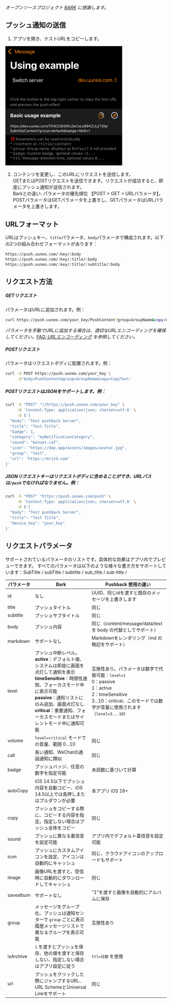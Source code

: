 *オープンソースプロジェクト [BARK](https://github.com/Finb/Bark) に感謝します。*

## プッシュ通知の送信
1. アプリを開き、テストURLをコピーします。

<img src="../_media/example.jpeg" width=365 />

2. コンテンツを変更し、このURLにリクエストを送信します。<br>
GETまたはPOSTリクエストを送信できます。リクエストが成功すると、即座にプッシュ通知が送信されます。<br>
Barkとの違い: パラメータの優先順位 【POST > GET > URLパラメータ】。POSTパラメータはGETパラメータを上書きし、GETパラメータはURLパラメータを上書きします。

## URLフォーマット
URLはプッシュキー、`title`パラメータ、`body`パラメータで構成されます。以下の2つの組み合わせフォーマットがあります：

```
https://push.uuneo.com/:key/:body 
https://push.uuneo.com/:key/:title/:body 
https://push.uuneo.com/:key/:title/:subtitle/:body

```

## リクエスト方法
##### GETリクエスト
パラメータはURLに追加されます。例：
```sh
curl https://push.uuneo.com/your_key/PushContent?group=GroupName&copy=CopyText
```
*パラメータを手動でURLに追加する場合は、適切なURLエンコーディングを確保してください。[FAQ: URLエンコーディング](/faq?id=%e6%8e%a8%e9%80%81%e7%89%b9%e6%ae%8a%e5%ad%97%e7%ac%a6%e5%af%bc%e8%87%b4%e6%8e%a8%e9%80%81%e5%a4%b1%e8%b4%a5%ef%bc%8c%e6%af%94%e5%a6%82-%e6%8e%a8%e9%80%81%e5%86%85%e5%ae%b9%e5%8c%85%e5%90%ab%e9%93%be%e6%8e%a5%ef%bc%8c%e6%88%96%e6%8e%a8%e9%80%81%e5%bc%82%e5%b8%b8-%e6%af%94%e5%a6%82-%e5%8f%98%e6%88%90%e7%a9%ba%e6%a0%bc) を参照してください。*

##### POSTリクエスト
パラメータはリクエストボディに配置されます。例：
```sh
curl -X POST https://push.uuneo.com/your_key \
     -d'body=PushContent&group=GroupName&copy=CopyText'
```
##### POSTリクエストはJSONをサポートします。例：
```sh
curl -X "POST" "//https://push.uuneo.com/your_key" \
     -H 'Content-Type: application/json; charset=utf-8' \
     -d $'{
  "body": "Test pushback Server",
  "title": "Test Title",
  "badge": 1,
  "category": "myNotificationCategory",
  "sound": "minuet.caf",
  "icon": "https://day.app/assets/images/avatar.jpg",
  "group": "test",
  "url": "https://mritd.com"
}'
```

##### JSONリクエストキーはリクエストボディに含めることができ、URLパスは`/push`でなければなりません。例：
```sh
curl -X "POST" "https://push.uuneo.com/push" \
     -H 'Content-Type: application/json; charset=utf-8' \
     -d $'{
  "body": "Test pushback Server",
  "title": "Test Title",
  "device_key": "your_key"
}'
```
## リクエストパラメータ
サポートされているパラメータのリストです。具体的な効果はアプリ内でプレビューできます。
すべてのパラメータは以下のような様々な書き方をサポートしています：SubTitle / subTitle / subtitle / sub_title / sub-title /

| パラメータ | Bark | Pushback 使用の違い |
| ----- | ----------- | ----------- |
| id | なし | UUID、同じidを渡すと既存のメッセージを上書きします |
| title | プッシュタイトル | 同じ |
| subtitle | プッシュサブタイトル | 同じ |
| body | プッシュ内容 | 同じ（content/message/data/text を body の代替としてサポート） |
| markdown | サポートなし | Markdownをレンダリング（md の略記をサポート） |
| level | プッシュ中断レベル。<br>**active**：デフォルト値、システムは即座に画面を点灯して通知を表示<br>**timeSensitive**：時限性通知、フォーカスモード中に表示可能<br>**passive**：通知リストにのみ追加、画面点灯なし<br>**critical**：重要通知、フォーカスモードまたはサイレントモード中に通知可能 | 互換性あり。パラメータは数字で代替可能：`level=1`<br>0：passive<br>1：active<br>2：timeSensitive<br>3...10：critical、このモードでは数字が音量に使用されます（`level=3...10`） |
| volume | `level=critical` モードでの音量、範囲 0...10 | 同じ |
| call | 長い通知、WeChatの通話通知に類似 | 同じ |
| badge | プッシュバッジ、任意の数字を指定可能 | 未読数に基づいて計算 |
| autoCopy | iOS 14.5以下でプッシュ内容を自動コピー、iOS 14.5以上では長押しまたはプルダウンが必要 | 本アプリ iOS 16+ |
| copy | プッシュをコピーする際に、コピーする内容を指定。指定しない場合はプッシュ全体をコピー | 同じ |
| sound | プッシュに異なる着信音を設定可能 | アプリ内でデフォルト着信音を設定可能 |
| icon | プッシュにカスタムアイコンを設定、アイコンは自動的にキャッシュ | 同じ、クラウドアイコンのアップロードもサポート |
| image | 画像URLを渡すと、受信時に自動的にダウンロードしてキャッシュ | 同じ |
| savealbum | サポートなし | "1"を渡すと画像を自動的にアルバムに保存 |
| group | メッセージをグループ化、プッシュは通知センターで `group` ごとに表示<br>履歴メッセージリストで異なるグループを表示可能 | 互換性あり |
| isArchive | `1` を渡すとプッシュを保存、他の値を渡すと保存しない、指定しない場合はアプリ設定に従う | `ttl=日数` を使用 |
| url | プッシュをクリックした際にジャンプするURL、URL SchemeとUniversal Linkをサポート | 同じ |
